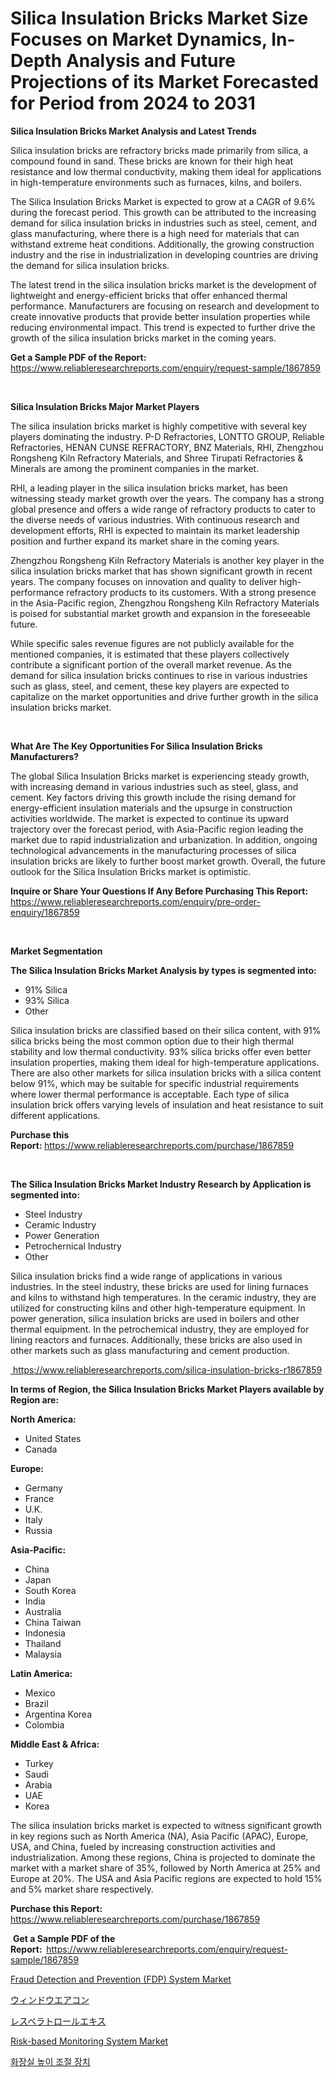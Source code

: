 <p><h1>Silica Insulation Bricks Market Size Focuses on Market Dynamics, In-Depth Analysis and Future Projections of its Market Forecasted for Period from 2024 to 2031</h1></p><p><strong>Silica Insulation Bricks Market Analysis and Latest Trends</strong></p>
<p><p>Silica insulation bricks are refractory bricks made primarily from silica, a compound found in sand. These bricks are known for their high heat resistance and low thermal conductivity, making them ideal for applications in high-temperature environments such as furnaces, kilns, and boilers.</p><p>The Silica Insulation Bricks Market is expected to grow at a CAGR of 9.6% during the forecast period. This growth can be attributed to the increasing demand for silica insulation bricks in industries such as steel, cement, and glass manufacturing, where there is a high need for materials that can withstand extreme heat conditions. Additionally, the growing construction industry and the rise in industrialization in developing countries are driving the demand for silica insulation bricks.</p><p>The latest trend in the silica insulation bricks market is the development of lightweight and energy-efficient bricks that offer enhanced thermal performance. Manufacturers are focusing on research and development to create innovative products that provide better insulation properties while reducing environmental impact. This trend is expected to further drive the growth of the silica insulation bricks market in the coming years.</p></p>
<p><strong>Get a Sample PDF of the Report:&nbsp;</strong> <a href="https://www.reliableresearchreports.com/enquiry/request-sample/1867859">https://www.reliableresearchreports.com/enquiry/request-sample/1867859</a></p>
<p>&nbsp;</p>
<p><strong>Silica Insulation Bricks Major Market Players</strong></p>
<p><p>The silica insulation bricks market is highly competitive with several key players dominating the industry. P-D Refractories, LONTTO GROUP, Reliable Refractories, HENAN CUNSE REFRACTORY, BNZ Materials, RHI, Zhengzhou Rongsheng Kiln Refractory Materials, and Shree Tirupati Refractories & Minerals are among the prominent companies in the market.</p><p>RHI, a leading player in the silica insulation bricks market, has been witnessing steady market growth over the years. The company has a strong global presence and offers a wide range of refractory products to cater to the diverse needs of various industries. With continuous research and development efforts, RHI is expected to maintain its market leadership position and further expand its market share in the coming years.</p><p>Zhengzhou Rongsheng Kiln Refractory Materials is another key player in the silica insulation bricks market that has shown significant growth in recent years. The company focuses on innovation and quality to deliver high-performance refractory products to its customers. With a strong presence in the Asia-Pacific region, Zhengzhou Rongsheng Kiln Refractory Materials is poised for substantial market growth and expansion in the foreseeable future.</p><p>While specific sales revenue figures are not publicly available for the mentioned companies, it is estimated that these players collectively contribute a significant portion of the overall market revenue. As the demand for silica insulation bricks continues to rise in various industries such as glass, steel, and cement, these key players are expected to capitalize on the market opportunities and drive further growth in the silica insulation bricks market.</p></p>
<p>&nbsp;</p>
<p><strong>What Are The Key Opportunities For Silica Insulation Bricks Manufacturers?</strong></p>
<p><p>The global Silica Insulation Bricks market is experiencing steady growth, with increasing demand in various industries such as steel, glass, and cement. Key factors driving this growth include the rising demand for energy-efficient insulation materials and the upsurge in construction activities worldwide. The market is expected to continue its upward trajectory over the forecast period, with Asia-Pacific region leading the market due to rapid industrialization and urbanization. In addition, ongoing technological advancements in the manufacturing processes of silica insulation bricks are likely to further boost market growth. Overall, the future outlook for the Silica Insulation Bricks market is optimistic.</p></p>
<p><strong>Inquire or Share Your Questions If Any Before Purchasing This Report:</strong> <a href="https://www.reliableresearchreports.com/enquiry/pre-order-enquiry/1867859">https://www.reliableresearchreports.com/enquiry/pre-order-enquiry/1867859</a></p>
<p>&nbsp;</p>
<p><strong>Market Segmentation</strong></p>
<p><strong>The Silica Insulation Bricks Market Analysis by types is segmented into:</strong></p>
<p><ul><li>91% Silica</li><li>93% Silica</li><li>Other</li></ul></p>
<p><p>Silica insulation bricks are classified based on their silica content, with 91% silica bricks being the most common option due to their high thermal stability and low thermal conductivity. 93% silica bricks offer even better insulation properties, making them ideal for high-temperature applications. There are also other markets for silica insulation bricks with a silica content below 91%, which may be suitable for specific industrial requirements where lower thermal performance is acceptable. Each type of silica insulation brick offers varying levels of insulation and heat resistance to suit different applications.</p></p>
<p><strong>Purchase this Report:&nbsp;</strong><a href="https://www.reliableresearchreports.com/purchase/1867859">https://www.reliableresearchreports.com/purchase/1867859</a></p>
<p>&nbsp;</p>
<p><strong>The Silica Insulation Bricks Market Industry Research by Application is segmented into:</strong></p>
<p><ul><li>Steel Industry</li><li>Ceramic Industry</li><li>Power Generation</li><li>Petrochernical Industry</li><li>Other</li></ul></p>
<p><p>Silica insulation bricks find a wide range of applications in various industries. In the steel industry, these bricks are used for lining furnaces and kilns to withstand high temperatures. In the ceramic industry, they are utilized for constructing kilns and other high-temperature equipment. In power generation, silica insulation bricks are used in boilers and other thermal equipment. In the petrochemical industry, they are employed for lining reactors and furnaces. Additionally, these bricks are also used in other markets such as glass manufacturing and cement production.</p></p>
<p><a href="https://www.reliableresearchreports.com/silica-insulation-bricks-r1867859">&nbsp;https://www.reliableresearchreports.com/silica-insulation-bricks-r1867859</a></p>
<p><strong>In terms of Region, the Silica Insulation Bricks Market Players available by Region are:</strong></p>
<p>
    <p> <strong> North America: </strong>
        <ul>
            <li>United States</li>
            <li>Canada</li>
        </ul>
        </p> 
    <p> <strong> Europe: </strong>
        <ul>
            <li>Germany</li>
            <li>France</li>
            <li>U.K.</li>
            <li>Italy</li>
            <li>Russia</li>
        </ul>
        </p> 
    <p> <strong> Asia-Pacific: </strong>
        <ul>
            <li>China</li>
            <li>Japan</li>
            <li>South Korea</li>
            <li>India</li>
            <li>Australia</li>
            <li>China Taiwan</li>
            <li>Indonesia</li>
            <li>Thailand</li>
            <li>Malaysia</li>
        </ul>
        </p> 
    <p> <strong> Latin America: </strong>
        <ul>
            <li>Mexico</li>
            <li>Brazil</li>
            <li>Argentina Korea</li>
            <li>Colombia</li>
        </ul>
        </p> 
    <p> <strong> Middle East & Africa: </strong>
        <ul>
            <li>Turkey</li>
            <li>Saudi</li>
            <li>Arabia</li>
            <li>UAE</li>
            <li>Korea</li>
        </ul>
    </p>
    </p>
<p><p>The silica insulation bricks market is expected to witness significant growth in key regions such as North America (NA), Asia Pacific (APAC), Europe, USA, and China, fueled by increasing construction activities and industrialization. Among these regions, China is projected to dominate the market with a market share of 35%, followed by North America at 25% and Europe at 20%. The USA and Asia Pacific regions are expected to hold 15% and 5% market share respectively.</p></p>
<p><strong>Purchase this Report: </strong><a href="https://www.reliableresearchreports.com/purchase/1867859">https://www.reliableresearchreports.com/purchase/1867859</a></p>
<p>&nbsp;<strong>Get a Sample PDF of the Report:&nbsp;&nbsp;</strong><a href="https://www.reliableresearchreports.com/enquiry/request-sample/1867859">https://www.reliableresearchreports.com/enquiry/request-sample/1867859</a></p>
<p><strong></strong></p>
<p><p><a href="https://github.com/irfadac/Market-Research-Report-List-4/blob/main/fraud-detection-and-prevention-fdp-system-market.md">Fraud Detection and Prevention (FDP) System Market</a></p><p><a href="https://medium.com/@chrispcreem58/%E7%AA%93%E7%94%A8%E3%82%A8%E3%82%A2%E3%82%B3%E3%83%B3%E5%B8%82%E5%A0%B4-%E7%AB%B6%E4%BA%89%E5%88%86%E6%9E%90-%E5%B8%82%E5%A0%B4%E5%8B%95%E5%90%91-2031%E5%B9%B4%E3%81%BE%E3%81%A7%E3%81%AE%E4%BA%88%E6%B8%AC-19f74ecbf324">ウィンドウエアコン</a></p><p><a href="https://medium.com/@elenorkiehn/%E3%83%AC%E3%82%B9%E3%83%99%E3%83%A9%E3%83%88%E3%83%AD%E3%83%BC%E3%83%AB%E6%8A%BD%E5%87%BA%E7%89%A9%E3%81%AE%E5%B8%82%E5%A0%B4%E3%82%B7%E3%82%A7%E3%82%A2%E3%81%AE%E9%80%B2%E5%8C%96%E3%81%A8%E5%B8%82%E5%A0%B4%E6%88%90%E9%95%B7%E3%83%88%E3%83%AC%E3%83%B3%E3%83%892024%E5%B9%B4%E3%81%8B%E3%82%892031%E5%B9%B4%E3%81%BE%E3%81%A7-32286a0adc74">レスベラトロールエキス</a></p><p><a href="https://github.com/ashepherd82/Market-Research-Report-List-5/blob/main/risk-based-monitoring-system-market.md">Risk-based Monitoring System Market</a></p><p><a href="https://medium.com/@raisin7568/%ED%99%94%EC%9E%A5%EC%8B%A4-%EB%86%92%EC%9D%B4-%EC%A1%B0%EC%A0%88-%EC%9E%A5%EC%B9%98-%EC%8B%9C%EC%9E%A5-%EB%8F%99%ED%96%A5-%EB%B0%8F-%EC%8B%9C%EC%9E%A5-%EB%B6%84%EC%84%9D%EC%9D%80-2024%EB%85%84%EB%B6%80%ED%84%B0-2031%EB%85%84%EA%B9%8C%EC%A7%80-%EC%98%88%EC%83%81%EB%90%A9%EB%8B%88%EB%8B%A4-67f956c15608">화장실 높이 조절 장치</a></p></p>